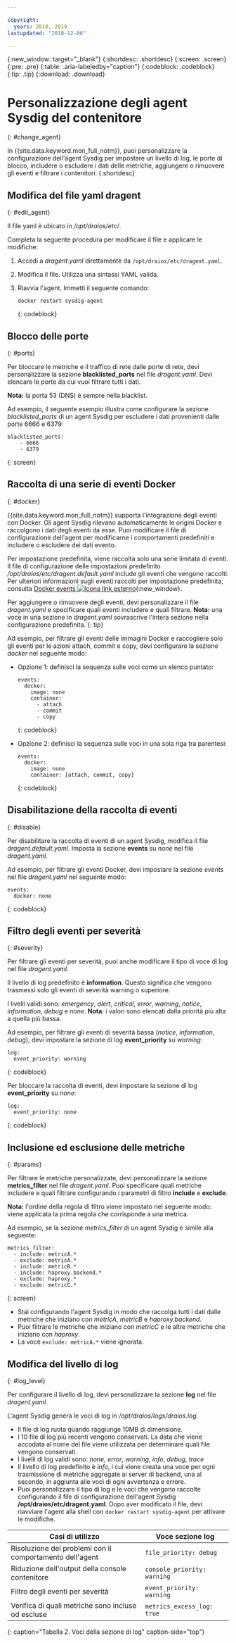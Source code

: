 ```yaml
---

copyright:
  years: 2018, 2019
lastupdated: "2018-12-06"

---
```


{:new_window: target="_blank"}
{:shortdesc: .shortdesc}
{:screen: .screen}
{:pre: .pre}
{:table: .aria-labeledby="caption"}
{:codeblock: .codeblock}
{:tip: .tip}
{:download: .download}

# Personalizzazione degli agent Sysdig del contenitore
{: #change_agent}

In {{site.data.keyword.mon_full_notm}}, puoi personalizzare la configurazione dell'agent Sysdig per impostare un livello di log, le porte di blocco, includere o escludere i dati delle metriche, aggiungere o rimuovere gli eventi e filtrare i contenitori. 
{:shortdesc}




## Modifica del file yaml dragent
{: #edit_agent}

Il file yaml è ubicato in */opt/draios/etc/*.

Completa la seguente procedura per modificare il file e applicare le modifiche:

1. Accedi a *dragent.yaml* direttamente da `/opt/draios/etc/dragent.yaml`.
2. Modifica il file. Utilizza una sintassi YAML valida.
3. Riavvia l'agent. Immetti il seguente comando:

    ```
    docker restart sysdig-agent
    ```
    {: codeblock}



## Blocco delle porte
{: #ports}

Per bloccare le metriche e il traffico di rete dalle porte di rete, devi personalizzare la sezione **blacklisted_ports** nel file *dragent.yaml*. Devi elencare le porte da cui vuoi filtrare tutti i dati.

**Nota:** la porta 53 (DNS) è sempre nella blacklist. 

Ad esempio, il seguente esempio illustra come configurare la sezione *blacklisted_ports* di un agent Sysdig per escludere i dati provenienti dalle porte 6666 e 6379:

```
blacklisted_ports:
    - 6666
    - 6379
```
{: screen}



## Raccolta di una serie di eventi Docker
{: #docker}

{{site.data.keyword.mon_full_notm}} supporta l'integrazione degli eventi con Docker. Gli agent Sysdig rilevano automaticamente le origini Docker e raccolgono i dati degli eventi da esse. Puoi modificare il file di configurazione dell'agent per modificarne i comportamenti predefiniti e includere o escludere dei dati evento. 

Per impostazione predefinita, viene raccolta solo una serie limitata di eventi. Il file di configurazione delle impostazioni predefinito */opt/draios/etc/dragent.default.yaml* include gli eventi che vengono raccolti. Per ulteriori informazioni sugli eventi raccolti per impostazione predefinita, consulta [Docker events ![Icona link esterno](../../icons/launch-glyph.svg "Icona link esterno")](https://sysdigdocs.atlassian.net/wiki/spaces/Platform/pages/234356795/Enable+Disable+Event+Data#Enable/DisableEventData-DockerEvents){:new_window}.

Per aggiungere o rimuovere degli eventi, devi personalizzare il file *dragent.yaml* e specificare quali eventi includere e quali filtrare. **Nota:** una voce in una sezione in *dragent.yaml* sovrascrive l'intera sezione nella configurazione predefinita.
{: tip}

Ad esempio, per filtrare gli eventi delle immagini Docker e raccogliere solo gli eventi per le azioni attach, commit e copy, devi configurare la sezione *docker* nel seguente modo:

* Opzione 1: definisci la sequenza sulle voci come un elenco puntato:

    ```
    events:
      docker:
        image: none
        container:
          - attach
          - commit
          - copy
    ```
    {: codeblock}

* Opzione 2: definisci la sequenza sulle voci in una sola riga tra parentesi:

    ```
    events:
      docker:
        image: none
        container: [attach, commit, copy]
    ```
    {: codeblock}


## Disabilitazione della raccolta di eventi
{: #disable}

Per disabilitare la raccolta di eventi di un agent Sysdig, modifica il file *dragent.default.yaml*. Imposta la sezione **events** su *none* nel file *dragent.yaml*.

Ad esempio, per filtrare gli eventi Docker, devi impostare la sezione *events* nel file *dragent.yaml* nel seguente modo:

```
events:
  docker: none
```
{: codeblock}



## Filtro degli eventi per severità
{: #severity}

Per filtrare gli eventi per severità, puoi anche modificare il tipo di voce di log nel file *dragent.yaml*. 

Il livello di log predefinito è **information**. Questo significa che vengono trasmessi solo gli eventi di severità warning o superiore.

I livelli validi sono: *emergency*, *alert*, *critical*, *error*, *warning*, *notice*, *information*, *debug* e *none*. **Nota**: i valori sono elencati dalla priorità più alta a quella più bassa.

Ad esempio, per filtrare gli eventi di severità bassa (*notice*, *information*, *debug*), devi impostare la sezione di log **event_priority** su *warning*:

```
log:
  event_priority: warning
```
{: codeblock}


Per bloccare la raccolta di eventi, devi impostare la sezione di log **event_priority** su *none*:

```
log:
  event_priority: none
```
{: codeblock}




## Inclusione ed esclusione delle metriche
{: #params}

Per filtrare le metriche personalizzate, devi personalizzare la sezione **metrics_filter** nel file *dragent.yaml*. Puoi specificare quali metriche includere e quali filtrare configurando i parametri di filtro **include** e **exclude**.

**Nota:** l'ordine della regola di filtro viene impostato nel seguente modo: viene applicata la prima regola che corrisponde a una metrica.

Ad esempio, se la sezione *metrics_filter* di un agent Sysdig è simile alla seguente:

```
metrics_filter:
  - include: metricA.*
  - exclude: metricA.*
  - include: metricB.*
  - include: haproxy.backend.*
  - exclude: haproxy.*
  - exclude: metricC.*
```
{: screen}

* Stai configurando l'agent Sysdig in modo che raccolga tutti i dati dalle metriche che iniziano con *metricA*, *metricB* e *haproxy.backend*. 
* Puoi filtrare le metriche che iniziano con *metricC* e le altre metriche che iniziano con *haproxy*. 
* La voce `exclude: metricA.*` viene ignorata.


## Modifica del livello di log
{: #log_level}

Per configurare il livello di log, devi personalizzare la sezione **log** nel file *dragent.yaml*. 

L'agent Sysdig genera le voci di log in */opt/draios/logs/draios.log*. 
* Il file di log ruota quando raggiunge 10MB di dimensione.
* I 10 file di log più recenti vengono conservati. La data che viene accodata al nome del file viene utilizzata per determinare quali file vengono conservati.
* I livelli di log validi sono: *none*, *error*, *warning*, *info*, *debug*, *trace*
* Il livello di log predefinito è *info*, i cui viene creata una voce per ogni trasmissione di metriche aggregate ai server di backend, una al secondo, in aggiunta alle voci di ogni avvertenza e errore.
* Puoi personalizzare il tipo di log e le voci che vengono raccolte configurando il file di configurazione dell'agent Sysdig **/opt/draios/etc/dragent.yaml**. Dopo aver modificato il file, devi riavviare l'agent alla shell con `docker restart sysdig-agent` per attivare le modifiche.

| Casi di utilizzo                                     | Voce sezione log           |
|-----------------------------------------------|-----------------------------|
| Risoluzione dei problemi con il comportamento dell'agent                   | `file_priority: debug`      |
| Riduzione dell'output della console contenitore               | `console_priority: warning` |
| Filtro degli eventi per severità                  | `event_priority: warning`   |
| Verifica di quali metriche sono incluse od escluse  | `metrics_excess_log: true`  |
{: caption="Tabella 2. Voci della sezione di log" caption-side="top"} 


